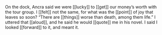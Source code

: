 On the dock, Ancra said we were [[lucky]] to [[get]] our money’s worth with the tour group. I [[felt]] not the same, for what was the [[point]] of joy that leaves so soon? “There are [[things]] worse than death, among them life.” I uttered that [[aloud]], and he said he would [[quote]] me in his novel. I said I looked [[forward]] to it, and meant it.
